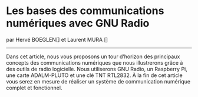 # Les bases des communications numériques avec GNU Radio
par Hervé BOEGLEN[] et Laurent MURA []

---

Dans cet article, nous vous proposons un tour d’horizon des principaux concepts des communications numériques que nous illustrerons grâce à des outils de radio logicielle. Nous utiliserons GNU Radio, un Raspberry Pi, une carte ADALM-PLUTO et une clé TNT RTL2832. À la fin de cet article vous serez en mesure de réaliser un système de communication numérique complet et fonctionnel. 
